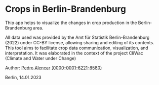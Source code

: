 # Crops in Berlin-Brandenburg

Thip app helps to visualize the changes in crop production in the Berlin-Brandenburg area.

All data used was provided by the Amt für Statistik Berlin-Brandenburg (2022) under CC-BY license, allowing sharing and editing of its contents. This tool aims to facilitate crop data communication, visualization, and interpretation. It was elaborated in the context of the project CliWac (Climate and Water under Change)

Author: [Pedro Alencar](https://www.tu.berlin/oekohydro/team/pedro-alencar/) [(0000-0001-6221-8580)](https://orcid.org/0000-0001-6221-8580)

Berlin, 14.01.2023